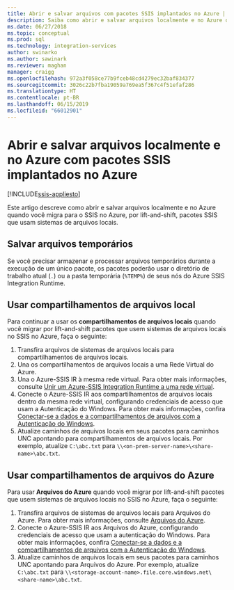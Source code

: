 ```yaml
---
title: Abrir e salvar arquivos com pacotes SSIS implantados no Azure | Microsoft Docs
description: Saiba como abrir e salvar arquivos localmente e no Azure quando você migra para o SSIS no Azure, por lift-and-shift, pacotes SSIS que usam sistemas de arquivos locais
ms.date: 06/27/2018
ms.topic: conceptual
ms.prod: sql
ms.technology: integration-services
author: swinarko
ms.author: sawinark
ms.reviewer: maghan
manager: craigg
ms.openlocfilehash: 972a3f058ce77b9fceb48cd4279ec32baf834377
ms.sourcegitcommit: 3026c22b7fba19059a769ea5f367c4f51efaf286
ms.translationtype: HT
ms.contentlocale: pt-BR
ms.lasthandoff: 06/15/2019
ms.locfileid: "66012901"
---
```

# <a name="open-and-save-files-on-premises-and-in-azure-with-ssis-packages-deployed-in-azure"></a>Abrir e salvar arquivos localmente e no Azure com pacotes SSIS implantados no Azure

[!INCLUDE[ssis-appliesto](../../includes/ssis-appliesto-ssvrpluslinux-asdb-asdw-xxx.md)]



Este artigo descreve como abrir e salvar arquivos localmente e no Azure quando você migra para o SSIS no Azure, por lift-and-shift, pacotes SSIS que usam sistemas de arquivos locais.

## <a name="save-temporary-files"></a>Salvar arquivos temporários
Se você precisar armazenar e processar arquivos temporários durante a execução de um único pacote, os pacotes poderão usar o diretório de trabalho atual (`.`) ou a pasta temporária (`%TEMP%`) de seus nós do Azure SSIS Integration Runtime.

## <a name="use-on-premises-file-shares"></a>Usar compartilhamentos de arquivos local
Para continuar a usar os **compartilhamentos de arquivos locais** quando você migrar por lift-and-shift pacotes que usem sistemas de arquivos locais no SSIS no Azure, faça o seguinte:
1.  Transfira arquivos de sistemas de arquivos locais para compartilhamentos de arquivos locais.
2.  Una os compartilhamentos de arquivos locais a uma Rede Virtual do Azure.
3.  Una o Azure-SSIS IR à mesma rede virtual. Para obter mais informações, consulte [Unir um Azure-SSIS Integration Runtime a uma rede virtual](https://docs.microsoft.com/azure/data-factory/join-azure-ssis-integration-runtime-virtual-network).
4.  Conecte o Azure-SSIS IR aos compartilhamentos de arquivos locais dentro da mesma rede virtual, configurando credenciais de acesso que usam a Autenticação do Windows. Para obter mais informações, confira [Conectar-se a dados e a compartilhamentos de arquivos com a Autenticação do Windows](ssis-azure-connect-with-windows-auth.md).
5.  Atualize caminhos de arquivos locais em seus pacotes para caminhos UNC apontando para compartilhamentos de arquivos locais. Por exemplo, atualize `C:\abc.txt` para `\\<on-prem-server-name>\<share-name>\abc.txt`.

## <a name="use-azure-file-shares"></a>Usar compartilhamentos de arquivos do Azure
Para usar **Arquivos do Azure** quando você migrar por lift-and-shift pacotes que usem sistemas de arquivos locais no SSIS no Azure, faça o seguinte:
1.  Transfira arquivos de sistemas de arquivos locais para Arquivos do Azure. Para obter mais informações, consulte [Arquivos do Azure](https://azure.microsoft.com/services/storage/files/).
2.  Conecte o Azure-SSIS IR aos Arquivos do Azure, configurando credenciais de acesso que usam a autenticação do Windows. Para obter mais informações, confira [Conectar-se a dados e a compartilhamentos de arquivos com a Autenticação do Windows](ssis-azure-connect-with-windows-auth.md).
3.  Atualize caminhos de arquivos locais em seus pacotes para caminhos UNC apontando para Arquivos do Azure. Por exemplo, atualize `C:\abc.txt` para `\\<storage-account-name>.file.core.windows.net\<share-name>\abc.txt`.
